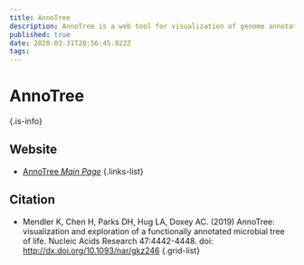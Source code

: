 ```yaml
---
title: AnnoTree
description: AnnoTree is a web tool for visualization of genome annotations across large phylogenetic trees.
published: true
date: 2020-03-31T20:56:45.922Z
tags: 
---
```


# AnnoTree


{.is-info}

## Website

- [AnnoTree *Main Page*](http://annotree.uwaterloo.ca/)
{.links-list}

## Citation

- Mendler K, Chen H, Parks DH, Hug LA, Doxey AC. (2019) AnnoTree: visualization and exploration of a functionally annotated microbial tree of life. Nucleic Acids Research 47:4442-4448. doi: http://dx.doi.org/10.1093/nar/gkz246
{.grid-list}